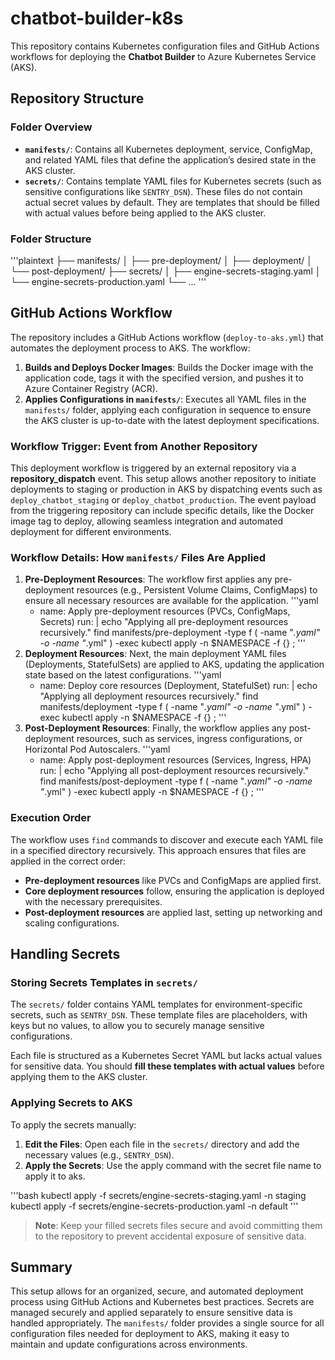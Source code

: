 # chatbot-builder-k8s

This repository contains Kubernetes configuration files and GitHub Actions workflows for deploying the **Chatbot Builder** to Azure Kubernetes Service (AKS).

## Repository Structure

### Folder Overview

- **`manifests/`**: Contains all Kubernetes deployment, service, ConfigMap, and related YAML files that define the application’s desired state in the AKS cluster.
- **`secrets/`**: Contains template YAML files for Kubernetes secrets (such as sensitive configurations like `SENTRY_DSN`). These files do not contain actual secret values by default. They are templates that should be filled with actual values before being applied to the AKS cluster.

### Folder Structure

'''plaintext
├── manifests/
│   ├── pre-deployment/
│   ├── deployment/
│   └── post-deployment/
├── secrets/
│   ├── engine-secrets-staging.yaml
│   └── engine-secrets-production.yaml
└── ...
'''

## GitHub Actions Workflow

The repository includes a GitHub Actions workflow (`deploy-to-aks.yml`) that automates the deployment process to AKS. The workflow:
1. **Builds and Deploys Docker Images**: Builds the Docker image with the application code, tags it with the specified version, and pushes it to Azure Container Registry (ACR).
2. **Applies Configurations in `manifests/`**: Executes all YAML files in the `manifests/` folder, applying each configuration in sequence to ensure the AKS cluster is up-to-date with the latest deployment specifications.

### Workflow Trigger: Event from Another Repository

This deployment workflow is triggered by an external repository via a **repository_dispatch** event. This setup allows another repository to initiate deployments to staging or production in AKS by dispatching events such as `deploy_chatbot_staging` or `deploy_chatbot_production`. The event payload from the triggering repository can include specific details, like the Docker image tag to deploy, allowing seamless integration and automated deployment for different environments.

### Workflow Details: How `manifests/` Files Are Applied

1. **Pre-Deployment Resources**: The workflow first applies any pre-deployment resources (e.g., Persistent Volume Claims, ConfigMaps) to ensure all necessary resources are available for the application.
   '''yaml
   - name: Apply pre-deployment resources (PVCs, ConfigMaps, Secrets)
     run: |
       echo "Applying all pre-deployment resources recursively."
       find manifests/pre-deployment -type f \( -name "*.yaml" -o -name "*.yml" \) -exec kubectl apply -n $NAMESPACE -f {} \;
   '''
2. **Deployment Resources**: Next, the main deployment YAML files (Deployments, StatefulSets) are applied to AKS, updating the application state based on the latest configurations.
   '''yaml
   - name: Deploy core resources (Deployment, StatefulSet)
     run: |
       echo "Applying all deployment resources recursively."
       find manifests/deployment -type f \( -name "*.yaml" -o -name "*.yml" \) -exec kubectl apply -n $NAMESPACE -f {} \;
   '''
3. **Post-Deployment Resources**: Finally, the workflow applies any post-deployment resources, such as services, ingress configurations, or Horizontal Pod Autoscalers.
   '''yaml
   - name: Apply post-deployment resources (Services, Ingress, HPA)
     run: |
       echo "Applying all post-deployment resources recursively."
       find manifests/post-deployment -type f \( -name "*.yaml" -o -name "*.yml" \) -exec kubectl apply -n $NAMESPACE -f {} \;
   '''

### Execution Order

The workflow uses `find` commands to discover and execute each YAML file in a specified directory recursively. This approach ensures that files are applied in the correct order:
   - **Pre-deployment resources** like PVCs and ConfigMaps are applied first.
   - **Core deployment resources** follow, ensuring the application is deployed with the necessary prerequisites.
   - **Post-deployment resources** are applied last, setting up networking and scaling configurations.

## Handling Secrets

### Storing Secrets Templates in `secrets/`

The `secrets/` folder contains YAML templates for environment-specific secrets, such as `SENTRY_DSN`. These template files are placeholders, with keys but no values, to allow you to securely manage sensitive configurations.

Each file is structured as a Kubernetes Secret YAML but lacks actual values for sensitive data. You should **fill these templates with actual values** before applying them to the AKS cluster.

### Applying Secrets to AKS

To apply the secrets manually:

1. **Edit the Files**: Open each file in the `secrets/` directory and add the necessary values (e.g., `SENTRY_DSN`).
2. **Apply the Secrets**: Use the apply command with the secret file name to apply it to aks.

'''bash
kubectl apply -f secrets/engine-secrets-staging.yaml -n staging
kubectl apply -f secrets/engine-secrets-production.yaml -n default
'''

> **Note**: Keep your filled secrets files secure and avoid committing them to the repository to prevent accidental exposure of sensitive data.

## Summary

This setup allows for an organized, secure, and automated deployment process using GitHub Actions and Kubernetes best practices. Secrets are managed securely and applied separately to ensure sensitive data is handled appropriately. The `manifests/` folder provides a single source for all configuration files needed for deployment to AKS, making it easy to maintain and update configurations across environments.
